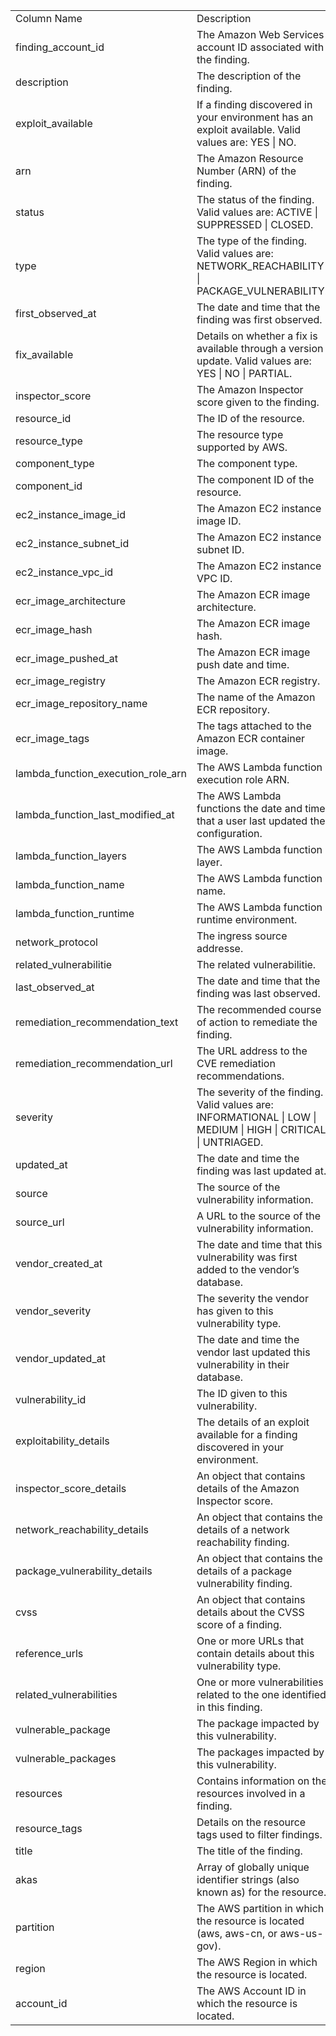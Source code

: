 <table>
	<tr><td>Column Name</td><td>Description</td></tr>
	<tr><td>finding_account_id</td><td>The Amazon Web Services account ID associated with the finding.</td></tr>
	<tr><td>description</td><td>The description of the finding.</td></tr>
	<tr><td>exploit_available</td><td>If a finding discovered in your environment has an exploit available. Valid values are: YES | NO.</td></tr>
	<tr><td>arn</td><td>The Amazon Resource Number (ARN) of the finding.</td></tr>
	<tr><td>status</td><td>The status of the finding. Valid values are: ACTIVE | SUPPRESSED | CLOSED.</td></tr>
	<tr><td>type</td><td>The type of the finding. Valid values are: NETWORK_REACHABILITY | PACKAGE_VULNERABILITY.</td></tr>
	<tr><td>first_observed_at</td><td>The date and time that the finding was first observed.</td></tr>
	<tr><td>fix_available</td><td>Details on whether a fix is available through a version update. Valid values are: YES | NO | PARTIAL.</td></tr>
	<tr><td>inspector_score</td><td>The Amazon Inspector score given to the finding.</td></tr>
	<tr><td>resource_id</td><td>The ID of the resource.</td></tr>
	<tr><td>resource_type</td><td>The resource type supported by AWS.</td></tr>
	<tr><td>component_type</td><td>The component type.</td></tr>
	<tr><td>component_id</td><td>The component ID of the resource.</td></tr>
	<tr><td>ec2_instance_image_id</td><td>The Amazon EC2 instance image ID.</td></tr>
	<tr><td>ec2_instance_subnet_id</td><td>The Amazon EC2 instance subnet ID.</td></tr>
	<tr><td>ec2_instance_vpc_id</td><td>The Amazon EC2 instance VPC ID.</td></tr>
	<tr><td>ecr_image_architecture</td><td>The Amazon ECR image architecture.</td></tr>
	<tr><td>ecr_image_hash</td><td>The Amazon ECR image hash.</td></tr>
	<tr><td>ecr_image_pushed_at</td><td>The Amazon ECR image push date and time.</td></tr>
	<tr><td>ecr_image_registry</td><td>The Amazon ECR registry.</td></tr>
	<tr><td>ecr_image_repository_name</td><td>The name of the Amazon ECR repository.</td></tr>
	<tr><td>ecr_image_tags</td><td>The tags attached to the Amazon ECR container image.</td></tr>
	<tr><td>lambda_function_execution_role_arn</td><td>The AWS Lambda function execution role ARN.</td></tr>
	<tr><td>lambda_function_last_modified_at</td><td>The AWS Lambda functions the date and time that a user last updated the configuration.</td></tr>
	<tr><td>lambda_function_layers</td><td>The AWS Lambda function layer.</td></tr>
	<tr><td>lambda_function_name</td><td>The AWS Lambda function name.</td></tr>
	<tr><td>lambda_function_runtime</td><td>The AWS Lambda function runtime environment.</td></tr>
	<tr><td>network_protocol</td><td>The ingress source addresse.</td></tr>
	<tr><td>related_vulnerabilitie</td><td>The related vulnerabilitie.</td></tr>
	<tr><td>last_observed_at</td><td>The date and time that the finding was last observed.</td></tr>
	<tr><td>remediation_recommendation_text</td><td>The recommended course of action to remediate the finding.</td></tr>
	<tr><td>remediation_recommendation_url</td><td>The URL address to the CVE remediation recommendations.</td></tr>
	<tr><td>severity</td><td>The severity of the finding. Valid values are: INFORMATIONAL | LOW | MEDIUM | HIGH | CRITICAL | UNTRIAGED.</td></tr>
	<tr><td>updated_at</td><td>The date and time the finding was last updated at.</td></tr>
	<tr><td>source</td><td>The source of the vulnerability information.</td></tr>
	<tr><td>source_url</td><td>A URL to the source of the vulnerability information.</td></tr>
	<tr><td>vendor_created_at</td><td>The date and time that this vulnerability was first added to the vendor’s database.</td></tr>
	<tr><td>vendor_severity</td><td>The severity the vendor has given to this vulnerability type.</td></tr>
	<tr><td>vendor_updated_at</td><td>The date and time the vendor last updated this vulnerability in their database.</td></tr>
	<tr><td>vulnerability_id</td><td>The ID given to this vulnerability.</td></tr>
	<tr><td>exploitability_details</td><td>The details of an exploit available for a finding discovered in your environment.</td></tr>
	<tr><td>inspector_score_details</td><td>An object that contains details of the Amazon Inspector score.</td></tr>
	<tr><td>network_reachability_details</td><td>An object that contains the details of a network reachability finding.</td></tr>
	<tr><td>package_vulnerability_details</td><td>An object that contains the details of a package vulnerability finding.</td></tr>
	<tr><td>cvss</td><td>An object that contains details about the CVSS score of a finding.</td></tr>
	<tr><td>reference_urls</td><td>One or more URLs that contain details about this vulnerability type.</td></tr>
	<tr><td>related_vulnerabilities</td><td>One or more vulnerabilities related to the one identified in this finding.</td></tr>
	<tr><td>vulnerable_package</td><td>The package impacted by this vulnerability.</td></tr>
	<tr><td>vulnerable_packages</td><td>The packages impacted by this vulnerability.</td></tr>
	<tr><td>resources</td><td>Contains information on the resources involved in a finding.</td></tr>
	<tr><td>resource_tags</td><td>Details on the resource tags used to filter findings.</td></tr>
	<tr><td>title</td><td>The title of the finding.</td></tr>
	<tr><td>akas</td><td>Array of globally unique identifier strings (also known as) for the resource.</td></tr>
	<tr><td>partition</td><td>The AWS partition in which the resource is located (aws, aws-cn, or aws-us-gov).</td></tr>
	<tr><td>region</td><td>The AWS Region in which the resource is located.</td></tr>
	<tr><td>account_id</td><td>The AWS Account ID in which the resource is located.</td></tr>
</table>